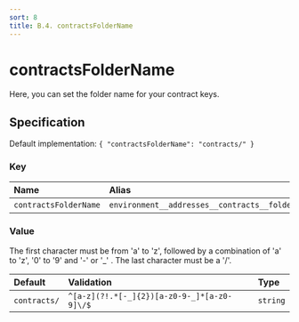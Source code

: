 ```yaml
---
sort: 8
title: B.4. contractsFolderName
---
```


# contractsFolderName

Here, you can set the folder name for your contract keys.


## Specification

Default implementation: ```{ "contractsFolderName": "contracts/" }```

### Key

| **Name** | **Alias** | **Category** |  
|:--|:--|:--|
| ```contractsFolderName``` | ```environment__addresses__contracts__folder``` | [Account](../options/#account) |

### Value

The first character must be from 'a' to 'z', followed by a combination of 'a' to 'z', '0' to '9' and '-' or '_' . The last character must be a '/'.

| **Default** | **Validation** | **Type** |
|:--|:--|:--|
| ```contracts/``` | ```^[a-z](?!.*[-_]{2})[a-z0-9-_]*[a-z0-9]\/$``` | ```string``` |

